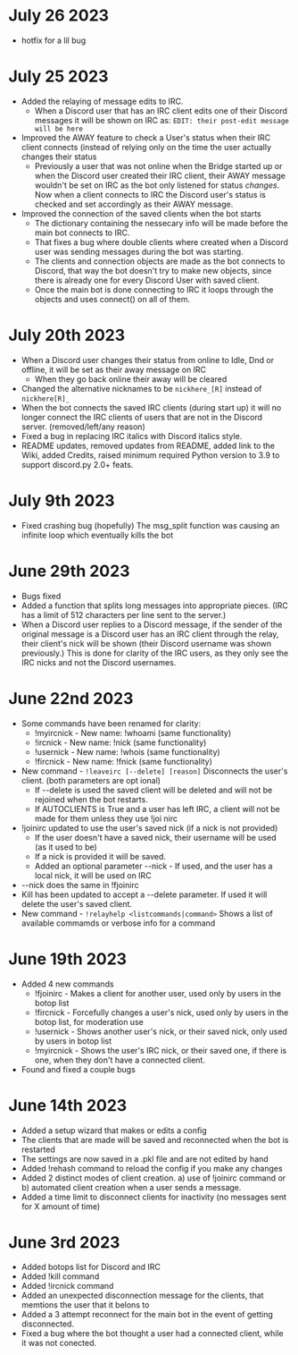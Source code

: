# July 26 2023
- hotfix for a lil bug

# July 25 2023

- Added the relaying of message edits to IRC. 
  - When a Discord user that has an IRC client edits one of their Discord messages it will be shown on IRC as: ```EDIT: their post-edit message will be here```
- Improved the AWAY feature to check a User's status when their IRC client connects (instead of relying only on the time the user actually changes their status
  - Previously a user that was not online when the Bridge started up or when the Discord user created their IRC client, their AWAY message wouldn't be set on IRC as the bot only listened for status *changes*. Now when a client connects to IRC the Discord user's status is checked and set accordingly as their AWAY message. 
- Improved the connection of the saved clients when the bot starts
  - The dictionary containing the nessecary info will be made before the main bot connects to IRC.
  - That fixes a bug where double clients where created when a Discord user was sending messages during the bot was starting. 
  - The clients and connection objects are made as the bot connects to Discord, that way the bot doesn't try to make new objects, since there is already one for every Discord User with saved client.
  - Once the main bot is done connecting to IRC it loops through the objects and uses connect() on all of them.

# July 20th 2023

- When a Discord user changes their status from online to Idle, Dnd or offline, it will be set as their away message on IRC
  - When they go back online their away will be cleared
- Changed the alternative nicknames to be ```nickhere_[R]``` instead of ```nickhere[R]_```
- When the bot connects the saved IRC clients (during start up) it will no longer connect the IRC clients of users that are not in the Discord server. (removed/left/any reason)
- Fixed a bug in replacing IRC italics with Discord italics style.
- README updates, removed updates from README, added link to the Wiki, added Credits, raised minimum required Python version to 3.9 to support discord.py 2.0+ feats.

# July 9th 2023
- Fixed crashing bug (hopefully) The msg_split function was causing an infinite loop which eventually kills the bot

# June 29th 2023
- Bugs fixed
- Added a function that splits long messages into appropriate pieces. (IRC has a limit of 512 characters per line sent to the server.)
- When a Discord user replies to a Discord message, if the sender of the original message is a Discord user has an IRC client through the relay, their client's nick will be shown (their Discord username was shown previously.) This is done for clarity of the IRC users, as they only see the IRC nicks and not the Discord usernames.

# June 22nd 2023
- Some commands have been renamed for clarity:
  - !myircnick - New name: !whoami (same functionality)
  - !ircnick   - New name: !nick   (same functionality)
  - !usernick  - New name: !whois  (same functionality)
  - !fircnick  - New name: !fnick  (same functionality)
- New command - ```!leaveirc [--delete] [reason]``` Disconnects the user's client. (both parameters are opt
ional)
  - If --delete is used the saved client will be deleted and will not be rejoined when the bot restarts.
  - If AUTOCLIENTS is True and a user has left IRC, a client will not be made for them unless they use !joi
nirc
- !joinirc updated to use the user's saved nick (if a nick is not provided)
  - If the user doesn't have a saved nick, their username will be used (as it used to be)
  - If a nick is provided it will be saved.
  - Added an optional parameter --nick - If used, and the user has a local nick, it will be used on IRC
- --nick does the same in !fjoinirc
- Kill has been updated to accept a --delete parameter. If used it will delete the user's saved client.
- New command - ```!relayhelp <listcommands|command>``` Shows a list of available commamds or verbose info
for a command

# June 19th 2023
- Added 4 new commands
  - !fjoinirc - Makes a client for another user, used only by users in the botop list
  - !fircnick - Forcefully changes a user's nick, used only by users in the botop list, for moderation use
  - !usernick - Shows another user's nick, or their saved nick, only used by users in botop list
  - !myircnick - Shows the user's IRC nick, or their saved one, if there is one, when they don't have a connected client.
- Found and fixed a couple bugs

# June 14th 2023
- Added a setup wizard that makes or edits a config
- The clients that are made will be saved and reconnected when the bot is restarted
- The settings are now saved in a .pkl file and are not edited by hand
- Added !rehash command to reload the config if you make any changes
- Added 2 distinct modes of client creation. a) use of !joinirc command or b) automated client creation when a user sends a message.
- Added a time limit to disconnect clients for inactivity (no messages sent for X amount of time)

# June 3rd 2023
- Added botops list for Discord and IRC
- Added !kill command
- Added !ircnick command
- Added an unexpected disconnection message for the clients, that memtions the user that it belons to
- Added a 3 attempt reconnect for the main bot in the event of getting disconnected.
- Fixed a bug where the bot thought a user had a connected client, while it was not conected.
